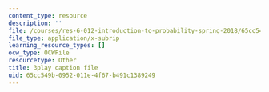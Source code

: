 ```yaml
---
content_type: resource
description: ''
file: /courses/res-6-012-introduction-to-probability-spring-2018/65cc549b0952011e4f67b491c1389249_J3aMHIajtFc.srt
file_type: application/x-subrip
learning_resource_types: []
ocw_type: OCWFile
resourcetype: Other
title: 3play caption file
uid: 65cc549b-0952-011e-4f67-b491c1389249
---
```

